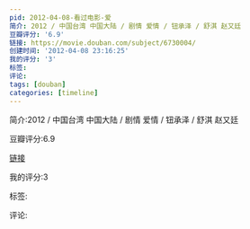 ```yaml
---
pid: 2012-04-08-看过电影-爱
简介: 2012 / 中国台湾 中国大陆 / 剧情 爱情 / 钮承泽 / 舒淇 赵又廷
豆瓣评分: '6.9'
链接: https://movie.douban.com/subject/6730004/
创建时间: '2012-04-08 23:16:25'
我的评分: '3'
标签:
评论:
tags: [douban]
categories: [timeline]
---
```

简介:2012 / 中国台湾 中国大陆 / 剧情 爱情 / 钮承泽 / 舒淇 赵又廷

豆瓣评分:6.9

[链接](https://movie.douban.com/subject/6730004/)

我的评分:3

标签:

评论:

